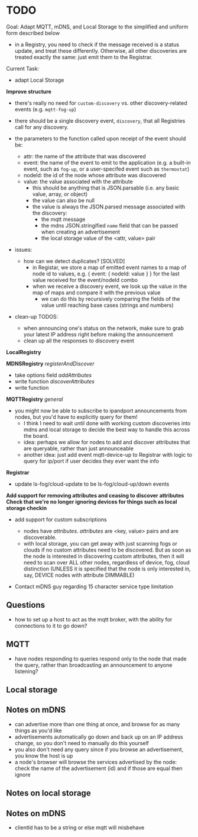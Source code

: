 # TODO

Goal: Adapt MQTT, mDNS, and Local Storage to the simplified and uniform form described below
- in a Registry, you need to check if the message received is a status update, and treat these differently. Otherwise, all other discoveries are treated exactly the same: just emit them to the Registrar.

Current Task:
- adapt Local Storage

**Improve structure**
- there's really no need for `custom-discovery` vs. other discovery-related events (e.g. `mqtt-fog-up`)
- there should be a single discovery event, `discovery`, that all Registries call for any discovery.
- the parameters to the function called upon receipt of the event should be:
    - attr: the name of the attribute that was discovered
    - event: the name of the event to emit to the application (e.g. a built-in event, such as `fog-up`, or a user-specifed event such as `thermostat`)
    - nodeId: the id of the node whose attribute was discovered
    - value: the value associated with the attribute
        - this should be anything that is JSON.parsable (i.e. any basic value, array, or object)
        - the value can also be null
        - the value is always the JSON.parsed message associated with the discovery:
            - the mqtt message
            - the mdns JSON.stringified `name` field that can be passed when creating an advertisement
            - the local storage value of the <attr, value> pair

- issues:
    - how can we detect duplicates? [SOLVED]
        - in Registar, we store a map of emitted event names to a map of node id to values, e.g.
            {
                event: {
                    nodeId: value
                }
            }
          for the last value received for the event/nodeId combo
        - when we receive a discovery event, we look up the value in the map of maps and compare it with the previous value
            - we can do this by recursively comparing the fields of the value until reaching base cases (strings and numbers)

- clean-up TODOS:
    - when announcing one's status on the network, make sure to grab your latest IP address right before making the announcement
    - clean up all the responses to discovery event

**LocalRegistry**

**MDNSRegistry**
*registerAndDiscover*
- take options field
*addAttributes*
- write function
*discoverAttributes*
- write function

**MQTTRegistry**
*general*
- you might now be able to subscribe to ipandport announcements from nodes, but you'd have to explicitly query for them!
    - I think I need to wait until done with working custom discoveries into mdns and local storage to decide the best way to handle this across the board.
    - idea: perhaps we allow for nodes to add and discover attributes that are queryable, rather than just announceable
    - another idea: just add event mqtt-device-up to Registrar with logic to query for ip/port if user decides they ever want the info

**Registrar**
- update ls-fog/cloud-update to be ls-fog/cloud-up/down events

**Add support for removing attributes and ceasing to discover attributes**
**Check that we're no longer ignoring devices for things such as local storage checkin**

- add support for custom subscriptions
    - nodes have _attributes_. _attributes_ are <key, value> pairs and are discoverable.
    - with local storage, you can get away with just scanning fogs or clouds if no custom attributes need to be discovered. But as soon as the node is interested in discovering custom attributes, then it will need to scan over ALL other nodes, regardless of device, fog, cloud distinction (UNLESS it is specified that the node is only interested in, say, DEVICE nodes with attribute DIMMABLE)

- Contact mDNS guy regarding 15 character service type limitation

## Questions
- how to set up a host to act as the mqtt broker, with the ability for connections to it to go down?

## MQTT
- have nodes responding to queries respond only to the node that made the query, rather than broadcasting an announcement to anyone listening?

## Local storage

## Notes on mDNS
- can advertise more than one thing at once, and browse for as many things as you'd like
- advertisements automatically go down and back up on an IP address change, so you don't need to manually do this yourself
- you also don't need any query since if you browse an advertisement, you know the host is up
- a node's browser will browse the services advertised by the node: check the name of the advertisement (id) and if those are equal then ignore

## Notes on local storage

## Notes on mDNS
- clientId has to be a string or else mqtt will misbehave
